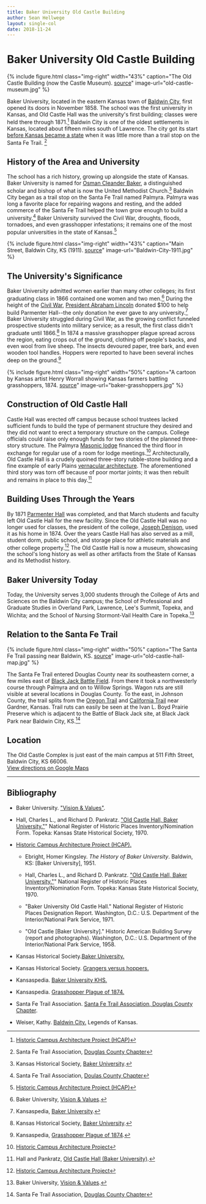 ```yaml
---
title: Baker University Old Castle Building
author: Sean Hellwege
layout: single-col
date: 2018-11-24
---
```



# Baker University Old Castle Building

{% include figure.html
  class="img-right"
  width="43%"
  caption="The Old Castle Building (now the Castle Museum). [source](https://dianastaresinicdeane.wordpress.com/2013/09/29/sunday-snapshot-old-castle-museum-at-baker-university/)"
  image-url="old-castle-museum.jpg"
%}

  Baker University, located in the eastern Kansas town of [Baldwin City](https://en.wikipedia.org/wiki/Baldwin_City,_Kansas), first opened its doors in November 1858. The school was the first university in Kansas, and Old Castle Hall was the university's first building; classes were held there through 1871.[^Historic-campus-architecture-project] Baldwin City is one of the oldest settlements in Kansas, located about fifteen miles south of Lawrence. The city got its start [before Kansas became a state](https://en.wikipedia.org/wiki/Kansas_Territory) when it was little more than a trail stop on the Santa Fe Trail. [^Santa-Fe-Trail-Association]


## History of the Area and University

  The school has a rich history, growing up alongside the state of Kansas. Baker University is named for [Osman Cleander Baker](https://en.wikipedia.org/wiki/Osman_Cleander_Baker), a distinguished scholar and bishop of what is now the United Methodist Church.[^Kansas-Historical-Society-Baker-University]  Baldwin City began as a trail stop on the Santa Fe Trail named Palmyra. Palmyra was long a favorite place for repairing wagons and resting, and the added commerce of the Santa Fe Trail helped the town grow enough to build a university.[^Santa-Fe-Trail-Association-two] Baker University survived the Civil War, droughts, floods, tornadoes, and even grasshopper infestations; it remains one of the most popular universities in the state of Kansas.[^Historic-campus-architecture-project-two]


{% include figure.html
  class="img-right"
  width="43%"
  caption="Main Street, Baldwin City, KS (1911). [source](http://www.legendsofkansas.com/baldwincity.html)"
  image-url="Baldwin-City-1911.jpg"
%}

## The University's Significance

  Baker University admitted women earlier than many other colleges; its first graduating class in 1866 contained one women and two men.[^Baker-University] During the height of the [Civil War](https://en.wikipedia.org/wiki/American_Civil_War), [President Abraham Lincoln](https://en.wikipedia.org/wiki/Abraham_Lincoln) donated $100 to help build Parmenter Hall--the only donation he ever gave to any university.[^Kansaspedia-Baker-University-KHS] Baker University struggled during Civil War, as the growing conflict funneled prospective students into military service; as a result, the first class didn't graduate until 1866.[^Kansas-Historical-Society-Baker-University-two] In 1874 a massive grasshopper plague spread across the region, eating crops out of the ground, clothing off people's backs, and even wool from live sheep. The insects devoured paper, tree bark, and even wooden tool handles. Hoppers were reported to have been several inches deep on the ground.[^Kansaspedia-Grasshopper-Plague-of-1874]

 {% include figure.html
  class="img-right"
  width="50%"
  caption="A cartoon by Kansas artist Henry Worrall showing Kansas farmers battling grasshoppers, 1874. [source](https://www.kansasmemory.org/item/214827)"
  image-url="baker-grasshoppers.jpg"
%}


## Construction of Old Castle Hall
 Castle Hall was erected off campus because school trustees lacked sufficient funds to build the type of permanent structure they desired and they did not want to erect a temporary structure on the campus. College officials could raise only enough funds for two stories of the planned three-story structure. The Palmyra [Masonic lodge](https://en.wikipedia.org/wiki/Masonic_lodge) financed the third floor in exchange for regular use of a room for lodge meetings.[^Historic-Campus-Architecture-Project-three] Architecturally, Old Castle Hall is a crudely quoined three-story rubble-stone building and a fine example of early Plains [vernacular architecture](https://www.britannica.com/technology/vernacular-architecture). The aforementioned third story was torn off because of poor mortar joints; it was then rebuilt and remains in place to this day.[^National-Register-of-Historic-Places-Inventory-Nomination-Form-NRHP]


## Building Uses Through the Years
  By 1871 [Parmenter Hall](http://hcap.artstor.org/cgi-bin/library?a=d&d=p154) was completed, and that March students and faculty left Old Castle Hall for the new facility. Since the Old Castle Hall was no longer used for classes, the president of the college, [Joseph Denison](https://en.wikipedia.org/wiki/Joseph_Denison_(pastor)), used it as his home in 1874. Over the years Castle Hall has also served as a mill, student dorm, public school, and storage place for athletic materials and other college property.[^Historic-Campus-Architecture-Project-four] The Old Castle Hall is now a museum, showcasing the school's long history as well as other artifacts from the State of Kansas and its Methodist history.



## Baker University Today
 Today, the University serves 3,000 students through the College of Arts and Sciences on the Baldwin City campus; the School of Professional and Graduate Studies in Overland Park, Lawrence, Lee's Summit, Topeka, and Wichita; and the School of Nursing Stormont-Vail Health Care in Topeka.[^Baker-University-Vision]


## Relation to the Santa Fe Trail

 {% include figure.html
  class="img-right"
  width="50%"
  caption="The Santa Fe Trail passing near Baldwin, KS. [source](https://www.santafetrail.org/chapters/douglasco/index.html)"
  image-url="old-castle-hall-map.jpg"
%}

  The Santa Fe Trail entered Douglas County near its southeastern corner, a few miles east of [Black Jack Battle Field](http://www.blackjackbattlefield.org). From there it took a northwesterly course through Palmyra and on to Willow Springs. Wagon ruts are still visible at several locations in Douglas County.  To the east, in Johnson County, the trail splits from the [Oregon Trail](https://www.nps.gov/oreg/index.htm) and [California Trail](https://www.nps.gov/nr/travel/american_latino_heritage/California_National_Historic_Trail.html) near Gardner, Kansas. Trail ruts can easily be seen at the Ivan L. Boyd Prairie Preserve which is adjacent to the Battle of Black Jack site, at Black Jack Park near Baldwin City, KS.[^Santa-Fe-Trail-Association-three]


## Location
The Old Castle Complex is just east of the main campus at 511 Fifth Street, Baldwin City, KS 66006.  
[View directions on Google Maps](https://www.google.com/maps/place/511+5th+St,+Baldwin+City,+KS+66006/@38.781069,-95.183852,16z/data=!4m5!3m4!1s0x87bf5b9d6032bb7d:0x9888c110bea551ad!8m2!3d38.7775023!4d-95.1848781?hl=en)

---   

## Bibliography

* Baker University. ["Vision & Values"](https://www.bakeru.edu/about-baker-university/history-mission-vision/#support).

* Hall, Charles L., and Richard D. Pankratz. ["Old Castle Hall, Baker University."](https://npgallery.nps.gov/NRHP/GetAsset/NRHP/71000309_text)" National Register of Historic Places Inventory/Nomination Form. Topeka: Kansas State Historical Society, 1970.

* [Historic Campus Architecture Project (HCAP).](http://hcap.artstor.org/cgi-bin/library?a=d&d=p153)

  - Ebright, Homer Kingsley. *The History of Baker University*. Baldwin, KS: [Baker University], 1951.

  - Hall, Charles L., and Richard D. Pankratz. ["Old Castle Hall, Baker University."](https://npgallery.nps.gov/NRHP/GetAsset/NRHP/71000309_text)" National Register of Historic Places Inventory/Nomination Form. Topeka: Kansas State Historical Society, 1970.

  - "Baker University Old Castle Hall." National Register of Historic Places Designation
  Report. Washington, D.C.: U.S. Department of the Interior/National Park Service, 1971.

  - "Old Castle [Baker University]." Historic American Building Survey (report and photographs). Washington, D.C.: U.S. Department of the  Interior/National Park Service, 1958.

* Kansas Historical Society.[Baker University.](https://www.kshs.org/kansapedia/baker-university/17829)

* Kansas Historical Society. [Grangers versus hoppers.](https://www.kansasmemory.org/item/214827)

* Kansaspedia. [Baker University KHS.](https://www.kshs.org/kansapedia/baker-university/17829)

* Kansaspedia. [Grasshopper Plague of 1874.](https://www.kshs.org/kansapedia/grasshopper-plague-of-1874/12070)

* Santa Fe Trail Association. [Santa Fe Trail Association, Douglas County Chapter](https://www.santafetrail.org/chapters/douglasco/index.html).

* Weiser, Kathy. [Baldwin City.](http://www.legendsofkansas.com/baldwincity.html) Legends of Kansas.




[^Santa-Fe-Trail-Association-three]:Santa Fe Trail Association, [Douglas County Chapter](https://www.santafetrail.org/chapters/douglasco/index.html)

[^Baker-University-Vision]:Baker University, [Vision & Values](https://www.bakeru.edu/about-baker-university/history-mission-vision/#support).

[^Historic-Campus-Architecture-Project-four]:[Historic Campus Architecture Project](http://hcap.artstor.org/cgi-bin/library?a=d&d=p153)

[^Historic-Campus-Architecture-Project-three]:[Historic Campus Architecture Project](http://hcap.artstor.org/cgi-bin/library?a=d&d=p153)

[^National-Register-of-Historic-Places-Inventory-Nomination-Form-NRHP]:Hall and Pankratz, [Old Castle Hall (Baker University)](https://npgallery.nps.gov/NRHP/GetAsset/NRHP/71000309_text).

[^Baker-University]:Baker University, [Vision & Values](https://www.bakeru.edu/about-baker-university/history-mission-vision/#support).

[^Kansaspedia-Baker-University-KHS]:Kansaspedia, [Baker University](https://www.kshs.org/kansapedia/baker-university/17829).

[^Kansas-Historical-Society-Baker-University-two]:Kansas Historical Society, [Baker University](https://www.kshs.org/kansapedia/baker-university/17829).

[^Kansaspedia-Grasshopper-Plague-of-1874]:Kansaspedia, [Grasshopper Plague of 1874](https://www.kshs.org/kansapedia/grasshopper-plague-of-1874/12070).

[^Kansas-Historical-Society-Baker-University]:Kansas Historical Society, [Baker University](https://www.kshs.org/kansapedia/baker-university/17829).

[^Santa-Fe-Trail-Association-two]:Santa Fe Trail Association, [Doulas County Chapter](https://www.santafetrail.org/chapters/douglasco/index.html)

[^Historic-campus-architecture-project-two]:[Historic Campus Architecture Project (HCAP)](http://hcap.artstor.org/cgi-bin/library?a=d&d=p153)

[^Historic-campus-architecture-project]:[Historic Campus Architecture Project (HCAP)](http://hcap.artstor.org/cgi-bin/library?a=d&d=p153)

[^Santa-Fe-Trail-Association]:Santa Fe Trail Association, [Douglas County Chapter](https://www.santafetrail.org/chapters/douglasco/index.html)
